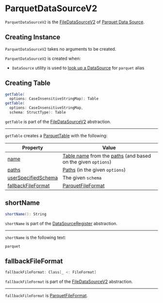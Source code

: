# ParquetDataSourceV2

`ParquetDataSourceV2` is the [FileDataSourceV2](../FileDataSourceV2.md) of [Parquet Data Source](index.md).

## Creating Instance

`ParquetDataSourceV2` takes no arguments to be created.

`ParquetDataSourceV2` is created when:

* `DataSource` utility is used to [look up a DataSource](../../DataSource.md#lookupDataSource) for `parquet` alias

## <span id="getTable"> Creating Table

```scala
getTable(
  options: CaseInsensitiveStringMap): Table
getTable(
  options: CaseInsensitiveStringMap,
  schema: StructType): Table
```

`getTable` is part of the [FileDataSourceV2](../FileDataSourceV2.md#getTable) abstraction.

---

`getTable` creates a [ParquetTable](ParquetTable.md) with the following:

Property | Value
---------|------
[name](ParquetTable.md#name) | [Table name](../FileDataSourceV2.md#getTableName) from the [paths](#getPaths) (and based on the given `options`)
[paths](ParquetTable.md#paths) | [Paths](../FileDataSourceV2.md#getPaths) (in the given `options`)
[userSpecifiedSchema](ParquetTable.md#userSpecifiedSchema) | The given `schema`
[fallbackFileFormat](ParquetTable.md#fallbackFileFormat) | [ParquetFileFormat](#fallbackFileFormat)

## <span id="shortName"> shortName

```scala
shortName(): String
```

`shortName` is part of the [DataSourceRegister](../../DataSourceRegister.md#shortName) abstraction.

---

`shortName` is the following text:

```text
parquet
```

## <span id="fallbackFileFormat"> fallbackFileFormat

```scala
fallbackFileFormat: Class[_ <: FileFormat]
```

`fallbackFileFormat` is part of the [FileDataSourceV2](../FileDataSourceV2.md#fallbackFileFormat) abstraction.

---

`fallbackFileFormat` is [ParquetFileFormat](ParquetFileFormat.md).

